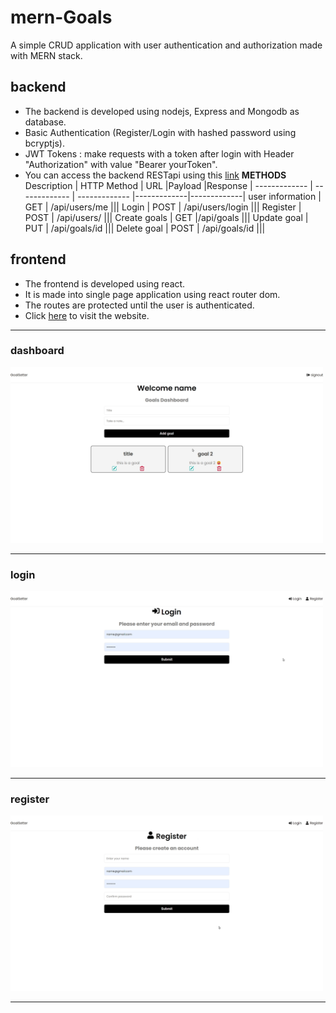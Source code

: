 # mern-Goals
A simple CRUD application with user authentication and authorization made with MERN stack.

## backend ##
* The backend is developed using nodejs, Express and Mongodb as database.
* Basic Authentication (Register/Login with hashed password using bcryptjs).
* JWT Tokens : make requests with a token after login with Header "Authorization" with value "Bearer yourToken".
* You can access the backend RESTapi using this [link](https://mernbackend-mao3.onrender.com "backend")
**METHODS**
Description      | HTTP Method   | URL               |Payload      |Response     |
-------------    | ------------- | -------------     |-------------|-------------|
user information | GET           | /api/users/me     |||
Login            | POST          | /api/users/login  |||
Register         | POST          | /api/users/       |||
Create goals     | GET           |/api/goals         |||
Update goal      | PUT           | /api/goals/id     |||
Delete goal      | POST          | /api/goals/id     |||

## frontend ##
* The frontend is developed using react.
* It is made into single page application using react router dom.
* The routes are protected until the user is authenticated.
* Click [here](https://premforreal.github.io/mern-Goals/ "backend") to visit the website.
------
### dashboard ###
<img src="dashboard.png" alt="dashboard" width="500"/>

------
### login ###
<img src="login.png" alt="dashboard" width="500"/>

------
### register ###
<img src="register.png" alt="dashboard" width="500"/>

------

